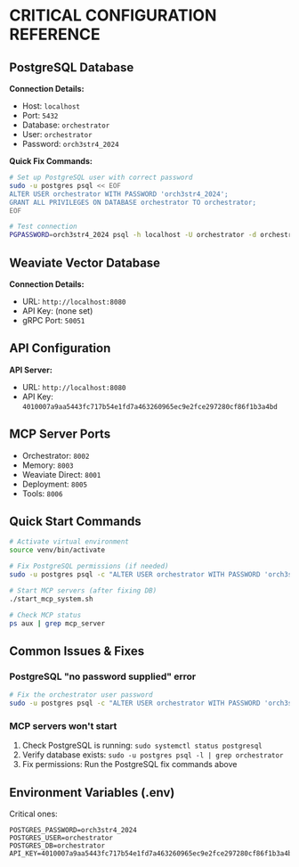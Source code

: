 # CRITICAL CONFIGURATION REFERENCE

## PostgreSQL Database

**Connection Details:**
- Host: `localhost`
- Port: `5432`
- Database: `orchestrator`
- User: `orchestrator`
- Password: `orch3str4_2024`

**Quick Fix Commands:**
```bash
# Set up PostgreSQL user with correct password
sudo -u postgres psql << EOF
ALTER USER orchestrator WITH PASSWORD 'orch3str4_2024';
GRANT ALL PRIVILEGES ON DATABASE orchestrator TO orchestrator;
EOF

# Test connection
PGPASSWORD=orch3str4_2024 psql -h localhost -U orchestrator -d orchestrator -c "SELECT 1;"
```

## Weaviate Vector Database

**Connection Details:**
- URL: `http://localhost:8080`
- API Key: (none set)
- gRPC Port: `50051`

## API Configuration

**API Server:**
- URL: `http://localhost:8080`
- API Key: `4010007a9aa5443fc717b54e1fd7a463260965ec9e2fce297280cf86f1b3a4bd`

## MCP Server Ports

- Orchestrator: `8002`
- Memory: `8003`
- Weaviate Direct: `8001`
- Deployment: `8005`
- Tools: `8006`

## Quick Start Commands

```bash
# Activate virtual environment
source venv/bin/activate

# Fix PostgreSQL permissions (if needed)
sudo -u postgres psql -c "ALTER USER orchestrator WITH PASSWORD 'orch3str4_2024';"

# Start MCP servers (after fixing DB)
./start_mcp_system.sh

# Check MCP status
ps aux | grep mcp_server
```

## Common Issues & Fixes

### PostgreSQL "no password supplied" error
```bash
# Fix the orchestrator user password
sudo -u postgres psql -c "ALTER USER orchestrator WITH PASSWORD 'orch3str4_2024';"
```

### MCP servers won't start
1. Check PostgreSQL is running: `sudo systemctl status postgresql`
2. Verify database exists: `sudo -u postgres psql -l | grep orchestrator`
3. Fix permissions: Run the PostgreSQL fix commands above

## Environment Variables (.env)

Critical ones:
```
POSTGRES_PASSWORD=orch3str4_2024
POSTGRES_USER=orchestrator
POSTGRES_DB=orchestrator
API_KEY=4010007a9aa5443fc717b54e1fd7a463260965ec9e2fce297280cf86f1b3a4bd
``` 